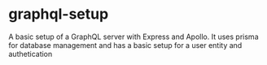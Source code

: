 # graphql-setup
A basic setup of a GraphQL server with Express and Apollo. It uses prisma for database management and has a basic setup for a user entity and authetication
